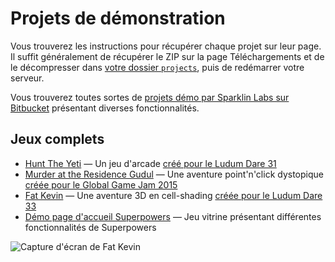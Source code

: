 # Projets de démonstration

Vous trouverez les instructions pour récupérer chaque projet sur leur page. Il suffit généralement de récupérer le ZIP sur la page Téléchargements et de le décompresser dans [votre dossier `projects`](/fr/bien-demarrer/installer-superpowers), puis de redémarrer votre serveur.

Vous trouverez toutes sortes de [projets démo par Sparklin Labs sur Bitbucket](https://bitbucket.org/sparklinlabs/profile/repositories?search=superpowers-) présentant diverses fonctionnalités.

## Jeux complets

  * [Hunt The Yeti](https://bitbucket.org/sparklinlabs/hunt-the-yeti) &mdash; Un jeu d'arcade [créé pour le Ludum Dare 31](http://sparklinlabs.itch.io/hunt-the-yeti)
  * [Murder at the Residence Gudul](https://bitbucket.org/sparklinlabs/residence-gudul) &mdash; Une aventure point'n'click dystopique [créée pour le Global Game Jam 2015](http://sparklinlabs.itch.io/gudul)
  * [Fat Kevin](https://bitbucket.org/sparklinlabs/fat-kevin) &mdash; Une aventure 3D en cell-shading [créée pour le Ludum Dare 33](http://sparklinlabs.itch.io/fat-kevin)
  * [Démo page d'accueil Superpowers](https://bitbucket.org/sparklinlabs/superpowers-demo/) &mdash; Jeu vitrine présentant différentes fonctionnalités de Superpowers

![Capture d'écran de Fat Kevin](http://i.imgur.com/H4nan3c.png)
